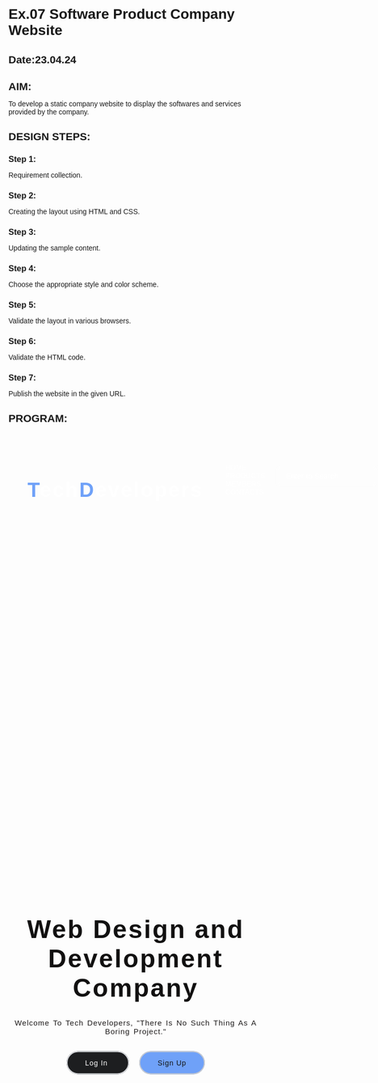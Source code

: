 # Ex.07 Software Product Company Website
## Date:23.04.24

## AIM:
To develop a static company website to display the softwares and services provided by the company.

## DESIGN STEPS:

### Step 1:
Requirement collection.

### Step 2:
Creating the layout using HTML and CSS.

### Step 3:
Updating the sample content.

### Step 4:
Choose the appropriate style and color scheme.

### Step 5:
Validate the layout in various browsers.

### Step 6:
Validate the HTML code.

### Step 7:
Publish the website in the given URL.

## PROGRAM:
<html>
    <head>
        <meta name="viewport" content="width=device-width, initial-scale=1.0">
        <title> Web Design and Development Company </title>
        <style type="text/css"> 
            * {
                margin<: 0;
                padding: 0;
                font-family: Arial, Helvetica, sans-serif;
            }
            .banner {
                width: 100%;
                height: 100vh;
                background-image:url("C:\Users\admin\Desktop\CHEL.png");
                background-size: cover;
                background-position: center;
            }
            .navbar {
                width: 85%;
                margin: auto;
                padding: 35px 0;
                display: flex;
                align-items: center;
                justify-content: space-between;
            }
            .logo {
                color: #070707;
                font-size: 40px;
                font-weight: 700;
                letter-spacing: 3px;
            }
            span {
                color: rgb(16, 16, 16);
            }
            form {
                width: 300px;
                height: 40px;
                display: flex;
                background: rgba(255, 255, 255, 0.2);
                padding: 1px 1px;
                font-size: 15px;
                border-radius: 10px;
                backdrop-filter: blur(4px) saturate(180%);
            }
            form input {
                background: transparent;
                flex: 1;
                border: 0;
                outline: none;
                padding: 12px 20px;
                font-size: 15px;
                color: rgb(8, 8, 8);
            } 
            ::placeholder {
                color: rgb(17, 16, 16);
            }
            form button {
                border: 0;
                outline: none;
                padding: 5px 20px;
                color: rgb(12, 11, 11);
                border-radius: 10px;
                background: #0f0f10;
                cursor: pointer;
            }
            .navbar li {
                list-style: none;
                display: inline-block;
                margin: 0 20px;
                position: relative;
            }
            .navbar li a {
                text-decoration: none;
                color: rgb(8, 8, 8);
                text-transform: uppercase;
            }
            .navbar li:hover {
                border: 1px;
                padding: 10px;
                color: rgb(16, 15, 15);
                background-color: #111112;
                transition: 0.5s; 
                cursor: pointer;
                border-radius: 30px;
            }
            .content {
                position: absolute;
                top: 50%;
                left: 50%;
                transform: translate(-50%,-50%);
                text-align: center;
            }
            .text h2 {
                color: rgb(18, 17, 17);
                font-weight: 800;
                font-size: 50px;
                letter-spacing: 3px;
            }
            .text p {
                color: rgb(29, 26, 26);
                text-transform: capitalize;
                font-size: 15px;
                margin-bottom: 30px;
                word-spacing: 2px;
                letter-spacing: 1px;
            }
            .login {
                margin: 0px 10px;
                border: 2px solid #dcdee2;
                padding: 13px 35px;
                letter-spacing: 1px;
                color: white;
                border-radius: 30px;
                background-color: #1d1e20;
                text-decoration: none;
            }
            .login:hover {
                border: 2px solid #cdd0d5;
                color: #090909;
                background-color: white;
                transition: 0.5s;
                cursor: pointer;
            } 
            .signup {
                margin: 0px 10px;
                border: 2px solid #c9cbcf;
                padding: 13px 35px;
                letter-spacing: 1px;
                color: rgb(18, 17, 17);
                border-radius: 30px;
                background-color: #6fa1f8;
                text-decoration: none;
            }
            .signup:hover {
                border: 2px solid #d1d3d6;
                color: #141415;
                background-color: rgb(14, 13, 13);
                transition: 0.5s;
                cursor: pointer;
            }
            footer {
                background-color: #040404;
                margin-top: auto;
            }
        </style>
    </head>
<body>
    <div class="banner">
        <br>
        <div class="navbar">
            <h1 class="logo">T<span>ech</span>D<span>evelopers</span></h1>
            <ul>
                <li><a href="home.html"> HOME </a></li>
                <li><a href="product.html"> PRODUCTS </a></li>
                <li><a href="person.html"> MEMBERS </a></li>
                <li><a href="contact.html"> CONTACTS </a></li>
            </ul>
            <form action="" method="get">
                <input type="text" placeholder="Enter to Search">
                <button type="submit"> Search </button>
            </form>
        </div>
        <div class="content">
            <div class="text">
                <h2> Web Design and Development Company </h2>
                <br>
                <p> Welcome to Tech Developers, "There is no such thing as a boring project." </p>
                <br>
                <div>
                    <a href="#" class="login"> Log In </a>
                    <a href="#" class="signup"> Sign Up </a>
                </div>
            </div>
        </div>  
    </div>
    <footer>
        <center> Designed and Developed by JAYASURIYA J(212223230088) </center>
    </footer>
</body>
</html>
<html>
    <head>
        <meta name="viewport" content="width=device-width, initial-scale=1.0">
        <title> people page </title>
        <style type="text/css">
            * {
                margin: 0;
                padding: 0;
                font-family: Arial, Helvetica, sans-serif;
            }
            .banner {
                width: 100%;
                height: 100vh;
                background-image:url(bgimg.jpeg);
                background-size: cover;
                background-position: center;
            }
            .navbar {
                width: 85%;
                margin: auto;
                padding: 35px 0;
                display: flex;
                align-items: center;
                justify-content: space-between;
            }
            .bg-people {
                border: 1px;
                padding: 10px;
                color: white;
                background-color: #6fa1f8;
                border-radius: 30px;
            }
            .logo {
                color: #6fa1f8;
                font-size: 40px;
                font-weight: 700;
                letter-spacing: 3px;
            }
            span {
                color: white;
            }
            form {
                width: 300px;
                height: 40px;
                display: flex;
                background: rgba(255, 255, 255, 0.2);
                padding: 1px 1px;
                font-size: 15px;
                border-radius: 10px;
                backdrop-filter: blur(4px) saturate(180%);
            }
            form input {
                background: transparent;
                flex: 1;
                border: 0;
                outline: none;
                padding: 12px 20px;
                font-size: 15px;
                color: rgb(26, 24, 24);
            } 
            ::placeholder {
                color: rgb(28, 27, 27);
            }
            form button {
                border: 0;
                outline: none;
                padding: 5px 20px;
                color: rgb(19, 18, 18);
                border-radius: 10px;
                background: #d9dbde;
                cursor: pointer;
            }
            .navbar li {
                list-style: none;
                display: inline-block;
                margin: 0 20px;
                position: relative;
            }
            .navbar li a {
                text-decoration: none;
                color: white;
                text-transform: uppercase;
            }
            .navbar li:hover {
                border: 1px;
                padding: 10px;
                color: white;
                background-color: #6fa1f8;
                transition: 0.5s; 
                cursor: pointer;
                border-radius: 30px;
            }
            .image {
                position: relative;
                border: 0;
                top: 70px;
                background: transparent;
            }
            .image table {
                border: 0;
                color: white;
                position: relative;
                left: 150px;
            }
            .image table img {
                height: 140px;
                width: 140px;
                border: 2px solid white;
                padding: 5px;
                border-radius: 50%;
            }
            .image table td {
                color: #6fa1f8;
            }
            footer {
                background-color: #ffffff;
                margin-top: auto;
            }
        </style>
    </head>
<body>
    <div class="banner">
        <br>
        <div class="navbar">
            <h1 class="logo">T<span>ech</span>S<span>olutions</span></h1>
            <ul>
                <li><a href="home.html"> Home </a></li>
                <li><a href="product.html"> Products </a></li>
                <li><a href="person.html" class="bg-people"> People </a></li>
                <li><a href="contact.html"> Contact </a></li>
            </ul>
            <form action="" method="get">
                <input type="text" placeholder="Enter to Search">
                <button type="submit"> Search </button>
            </form>
        </div>
        <div class="image">
            <table cellspacing="20"> 
                <tr align="center">
                    <td> <img src=""C:\Users\admin\Desktop\SURYA.jpeg""> </td>
                    <td> <img src=""C:\Users\admin\Desktop\SILVA.jpeg""> </td>
                    <td> <img src=""C:\Users\admin\Desktop\MESSI.jpeg""> </td>
                    <td> <img src=""C:\Users\admin\Desktop\KHOLI.jpeg""> </td>
                    <td> <img src=""C:\Users\admin\Desktop\DHONI.jpeg""> </td>
                    <td> <img src=""C:\Users\admin\Desktop\KHAN.jpeg""> </td>
                </tr>
                <tr align="center">
                    <th> SANTHA RAMANATH M</th>
                    <th>M S DHONI </th>
                    <th>SIVAKARTHIKEYAN </th>
                    <th>NELSON DILIPKUMAR </th>
                    <th>YOGI BABU </th>
                    <th>PRIYANKA MOHAN </th>                    
                </tr>
                <tr align="center">
                    <td> Manager </td>
                    <td> CEO </td>
                    <td> Co-Founder </td>
                    <td> Director </td>
                    <td> Asst. Director </td>
                    <td> Secretary </td>
                </tr>
            </table>
        </div>
    </div>
    <footer>
        <center> Designed and Developed by JAYASURIYA J(212223230088) </center>
    </footer>
</body>
</html>
<html>
    <head>
        <meta name="viewport" content="width=device-width, initial-scale=1.0">
        <title> Contact Page </title>
        <style type="text/css">
            * {
                margin: 0;
                padding: 0;
                font-family: Arial, Helvetica, sans-serif;
            }
            .banner {
                width: 100%;
                height: 100vh;
                background-image: url(bgimg.jpeg);
                background-size: cover;
                background-position: center;
            }
            .navbar {
                width: 85%;
                margin: auto;
                padding: 35px 0;
                display: flex;
                align-items: center;
                justify-content: space-between;
            }
            .bg-contact {
                border: 1px;
                padding: 10px;
                color: white;
                background-color: #6fa1f8;
                border-radius: 30px;
            }
            .logo {
                color: #6fa1f8;
                font-size: 40px;
                font-weight: 700;
                letter-spacing: 3px;
            }
            span {
                color: white;
            }
            .navbar form {
                width: 300px;
                height: 40px;
                display: flex;
                background: rgba(255, 255, 255, 0.2);
                padding: 1px 1px;
                font-size: 15px;
                border-radius: 10px;
                backdrop-filter: blur(4px) saturate(180%);
            }
            .navbar form input {
                background: transparent;
                flex: 1;
                border: 0;
                outline: none;
                padding: 12px 20px;
                font-size: 15px;
                color: white;
            } 
            ::placeholder {
                color: white;
            }
            .navbar form button {
                border: 0;
                outline: none;
                padding: 5px 20px;
                color: white;
                border-radius: 10px;
                background: #6fa1f8;
                cursor: pointer;
            }
            .navbar li {
                list-style: none;
                display: inline-block;
                margin: 0 20px;
                position: relative;
            }
            .navbar li a {
                text-decoration: none;
                color: white;
                text-transform: uppercase;
            }
            .navbar li:hover {
                border: 1px;
                padding: 10px;
                color: white;
                background-color: #6fa1f8;
                transition: 0.5s; 
                cursor: pointer;
                border-radius: 30px;
            }
            .box {
                display: flex;
                column-gap: 40px;
                background: transparent;
                position: relative;
                top: 50px;
            }
            .box-1 {
                height: 400px;
                width: 400px;
                border: 3px solid white;
                border-radius: 20px;
                background: transparent;
                position: relative;
                left: 250px;
            }
            .box-2 {
                height: 400px;
                width: 400px;
                border: 3px solid #6fa1f8;
                border-radius: 20px;
                background: transparent;
                position: relative;
                left: 300px;
            }
            .box-1 form {
                display: flex;
                color: rgb(28, 27, 27);
                background: transparent;
                padding: 10px;
                font-size: 15px;
                position: relative;
                top: 15px;
            }
            .box-1 form input {
                background: transparent;
                display: flex;
                border: 1px solid rgb(21, 18, 18);
                border-radius: 10px;
                padding: 15px 30px;
                font-size: 15px;
                color: rgb(17, 16, 16);
                position: relative;
                top: 30px;
            }
            .box-1 form textarea {
                background: transparent;
                color: white;
                padding: 15px 10px;
                position: relative;
                top: 30px;
                left: 30px;
                border: 1px solid white;
                border-radius: 10px;
            }
            .box-1 form button {
                border: 0;
                outline: none;
                padding: 10px 20px;
                color: white;
                border-radius: 30px;
                background: #6fa1f8;
                cursor: pointer;
                position: relative;
                top: 50px;
            }
            .box-2 h2 {
                color: white;
                position: relative;
                top: 25px;
                left: 50px;
                font-size: 30px;
            }
            .box-2 p {
                color: white;
                position: relative;
                top: 50px;
                padding: 10px 80px;
            }
            .box-2 span {
                color: #030c1d;
                font-size: 20px;
            }
            footer {
                background-color: #ffffff;
                margin-top: auto;
            }
        </style>
    </head>
<body>
    <div class="banner">
        <br>
        <div class="navbar">
            <h1 class="logo">T<span>ech</span>S<span>olutions</span></h1>
            <ul>
                <li><a href="home.html"> Home </a></li>
                <li><a href="product.html"> Products </a></li>
                <li><a href="person.html"> People </a></li>
                <li><a href="contact.html" class="bg-contact"> Contact </a></li>
            </ul>
            <form action="" method="get">
                <input type="text" placeholder="Enter to Search">
                <button type="submit"> Search </button>
            </form>
        </div>
        <div class="box">
            <div class="box-1">
                <form>
                    <center>
                        <h1> Contact Us </h1>
                        <input type="text" placeholder="Your Name">
                        <br>
                        <input type="email" placeholder="Your Email">
                        <br>
                        <textarea rows="4" cols="40" placeholder="Your Message"> </textarea>
                        <br>
                        <button type="submit"> Submit </button>
                    </center>
                </form>
            </div>
            <div class="box-2"> 
                <h2> Contact Info </h2>
                <p> <span>Address</span> : 1187/3 Gfsdd road,
                    kanchipuram Main Road,
                    Tamil Nadu 601049</p>
                <p> <span>Email</span> : apramanath@gmail.com </p>
                <p> <span>Phone</span> : 93447788766</p>
            </div>
        </div>
    </div>
    <footer>
        <center> Designed and Developed by JAYASURIYA J(212223230088) </center>
    </footer>
</body>
</html>
<html>
    <head>
        <meta name="viewport" content="width=device-width, initial-scale=1.0">
<title> Product Page </title>
<style type="text/css">
    * {
        margin: 0;
        padding: 0;
        font-family: Arial, Helvetica, sans-serif;
    }
    .banner {
        width: 100%;
        height: 100vh;
        background-image:url(bgimg.jpeg);
        background-size: cover;
        background-position: center;
    }
    .navbar {
        width: 85%;
        margin: auto;
        padding: 35px 0;
        display: flex;
        align-items: center;
        justify-content: space-between;
    }
    .bg-product {
        border: 1px;
        padding: 10px;
        color: white;
        background-color: #6fa1f8;
        border-radius: 30px;
    }
    .logo {
        color: #6fa1f8;
        font-size: 40px;
        font-weight: 700;
        letter-spacing: 3px;
    }
    span {
        color: white;
    }
    form {
        width: 300px;
        height: 40px;
        display: flex;
        background: rgba(255, 255, 255, 0.2);
        padding: 1px 1px;
        font-size: 15px;
        border-radius: 10px;
        backdrop-filter: blur(4px) saturate(180%);
    }
    form input {
        background: transparent;
        flex: 1;
        border: 0;
        outline: none;
        padding: 12px 20px;
        font-size: 15px;
        color: white;
    } 
    ::placeholder {
        color: white;
    }
    form button {
        border: 0;
        outline: none;
        padding: 5px 20px;
        color: white;
        border-radius: 10px;
        background: #6fa1f8;
        cursor: pointer;
    }
    .navbar li {
        list-style: none;
        display: inline-block;
        margin: 0 20px;
        position: relative;
    }
    .navbar li a {
        text-decoration: none;
        color: white;
        text-transform: uppercase;
    }
    .navbar li:hover {
        border: 1px;
        padding: 10px;
        color: white;
        background-color: #6fa1f8;
        transition: 0.5s; 
        cursor: pointer;
        border-radius: 30px;
    }
    .container {
        background: transparent;
        padding: 10px 5%;
        padding-bottom: 100px;
    }
    .container .box-container {
        display: grid;
        grid-template-columns: repeat(auto-fit, minmax(170px, 1fr));
        gap: 20px;
    }
    .container .box-container .box {
        color: white;
        box-shadow: 0 5px 10px rgba(0,0,0,.2);
        border-radius: 20px;
        background: transparent;
        border: 1px solid white;
        padding: 30px 20px;
    }
    .container .box-container .box img {
        height: 70px;
        border-radius: 20px;
    }
    .container .box-container .box h2 {
        color: #33aa20;
        font-size: large;
        padding: 10px 0;
    }
    .container .box-container .box p {
        color: rgb(195, 73, 73);
        font-size: small;
        line-height: 1.5;
    }
    footer {
        background-color: #090101;
        margin-top: auto;
    }
</style>
</head>
<body>
<div class="banner">
<br>
<div class="navbar">
    <h1 class="logo">T<span>ech</span>S<span>olutions</span></h1>
    <ul>
        <li><a href=home.html"> Home </a></li>
        <li><a href="product.html" class="bg-product"> Products </a></li>
        <li><a href="person.html"> person </a></li>
        <li><a href="contact.html"> Contact </a></li>
    </ul>
    <form action="" method="get">
        <input type="text" placeholder="Enter to Search">
        <button type="submit"> Search </button>
    </form>
</div>
<center>
    <h1 > <font color = "lightgreen"> OUR MEMBERS WORKED COMPANIES </font> </h1>
<img src=""C:\Users\admin\Documents\PHOTO NEED .jpg"" height="500" width="800">
</center>
</div>
<footer>
<center> Designed and Developed by JAYASURIYA J(212223230088) </center>
</footer>
</body>
</html>


## OUTPUT:
![image](https://github.com/230131249/softweb/assets/150232701/a68c09d1-d86f-4ba5-bad3-478a66b460b3)
![image](https://github.com/230131249/softweb/assets/150232701/57f2b2e5-5512-4503-a31e-007f56dac1f0)
![image](https://github.com/230131249/softweb/assets/150232701/5eb830d0-ccd3-4a2e-8943-c2abc32bd114)
![image](https://github.com/230131249/softweb/assets/150232701/425eec54-fcc5-4b6f-a0b1-25239e265b0d)




## RESULT:
The program for designing software company website using HTML and CSS is completed successfully.
